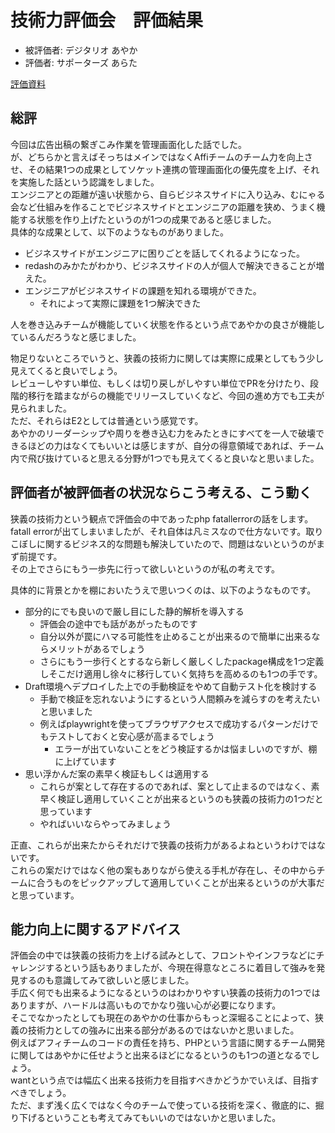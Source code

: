 # 技術力評価会　評価結果

- 被評価者: デジタリオ あやか
- 評価者: サポーターズ あらた

[評価資料](./)

## 総評

今回は広告出稿の繋ぎこみ作業を管理画面化した話でした。  
が、どちらかと言えばそっちはメインではなくAffiチームのチーム力を向上させ、その結果1つの成果としてソケット連携の管理画面化の優先度を上げ、それを実施した話という認識をしました。  
エンジニアとの距離が遠い状態から、自らビジネスサイドに入り込み、むにゃる会など仕組みを作ることでビジネスサイドとエンジニアの距離を狭め、うまく機能する状態を作り上げたというのが1つの成果であると感じました。  
具体的な成果として、以下のようなものがありました。

- ビジネスサイドがエンジニアに困りごとを話してくれるようになった。
- redashのみかたがわかり、ビジネスサイドの人が個人で解決できることが増えた。
- エンジニアがビジネスサイドの課題を知れる環境ができた。
  - それによって実際に課題を1つ解決できた

人を巻き込みチームが機能していく状態を作るという点であやかの良さが機能しているんだろうなと感じました。

物足りないところでいうと、狭義の技術力に関しては実際に成果としてもう少し見えてくると良いでしょう。  
レビューしやすい単位、もしくは切り戻しがしやすい単位でPRを分けたり、段階的移行を踏まながらの機能でリリースしていくなど、今回の進め方でも工夫が見られました。  
ただ、それらはE2としては普通という感覚です。  
あやかのリーダーシップや周りを巻き込む力をみたときにすべてを一人で破壊できるほどの力はなくてもいいとは感じますが、自分の得意領域であれば、チーム内で飛び抜けていると思える分野が1つでも見えてくると良いなと思いました。

## 評価者が被評価者の状況ならこう考える、こう動く

狭義の技術力という観点で評価会の中であったphp fatallerrorの話をします。  
fatall errorが出てしまいましたが、それ自体は凡ミスなので仕方ないです。取りこぼしに関するビジネス的な問題も解決していたので、問題はないというのがまず前提です。  
その上でさらにもう一歩先に行って欲しいというのが私の考えです。

具体的に背景とかを棚においたうえで思いつくのは、以下のようなものです。

- 部分的にでも良いので厳し目にした静的解析を導入する
  - 評価会の途中でも話があがったものです
  - 自分以外が罠にハマる可能性を止めることが出来るので簡単に出来るならメリットがあるでしょう
  - さらにもう一歩行くとするなら新しく厳しくしたpackage構成を1つ定義しそこだけ適用し徐々に移行していく気持ちを高めるのも1つの手です。
- Draft環境へデプロイした上での手動検証をやめて自動テスト化を検討する
  - 手動で検証を忘れないようにするという人間頼みを減らすのを考えたいと思いました
  - 例えばplaywrightを使ってブラウザアクセスで成功するパターンだけでもテストしておくと安心感が高まるでしょう
    - エラーが出ていないことをどう検証するかは悩ましいのですが、棚に上げています
- 思い浮かんだ案の素早く検証もしくは適用する
  - これらが案として存在するのであれば、案として止まるのではなく、素早く検証し適用していくことが出来るというのも狭義の技術力の1つだと思っています
  - やればいいならやってみましょう

正直、これらが出来たからそれだけで狭義の技術力があるよねというわけではないです。  
これらの案だけではなく他の案もありながら使える手札が存在し、その中からチームに合うものをピックアップして適用していくことが出来るというのが大事だと思っています。

## 能力向上に関するアドバイス

評価会の中では狭義の技術力を上げる試みとして、フロントやインフラなどにチャレンジするという話もありましたが、今現在得意なところに着目して強みを発見するのも意識してみて欲しいと感じました。  
手広く何でも出来るようになるというのはわかりやすい狭義の技術力の1つではありますが、ハードルは高いものでかなり強い心が必要になります。  
そこでなかったとしても現在のあやかの仕事からもっと深堀ることによって、狭義の技術力としての強みに出来る部分があるのではないかと思いました。  
例えばアフィチームのコードの責任を持ち、PHPという言語に関するチーム開発に関してはあやかに任せようと出来るほどになるというのも1つの道となるでしょう。  
wantという点では幅広く出来る技術力を目指すべきかどうかでいえば、目指すべきでしょう。  
ただ、まず浅く広くではなく今のチームで使っている技術を深く、徹底的に、掘り下げるということも考えてみてもいいのではないかと思いました。
